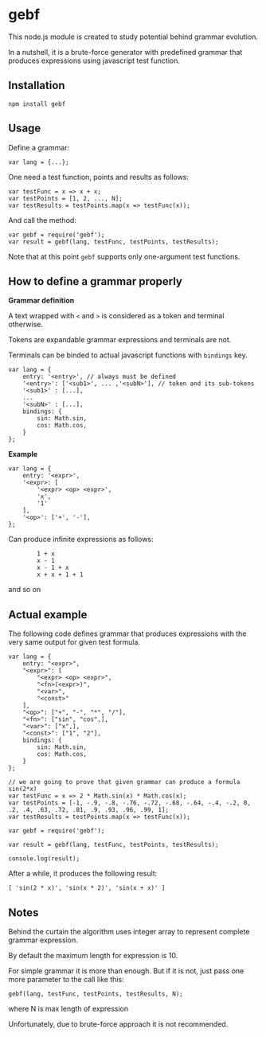 # gebf

This node.js module is created to study potential behind grammar evolution.

In a nutshell, it is a brute-force generator with predefined grammar that produces expressions using javascript test function.

## Installation

	npm install gebf

## Usage

Define a grammar:

	var lang = {...};

One need a test function, points and results as follows:

	var testFunc = x => x + x;
	var testPoints = [1, 2, ..., N];
	var testResults = testPoints.map(x => testFunc(x));

And call the method:

	var gebf = require('gebf');
	var result = gebf(lang, testFunc, testPoints, testResults);

Note that at this point `gebf` supports only one-argument test functions.

## How to define a grammar properly

**Grammar definition**

A text wrapped with `<` and `>` is considered as a token and terminal otherwise.

Tokens are expandable grammar expressions and terminals are not.

Terminals can be binded to actual javascript functions with `bindings` key.

	var lang = {
		entry: '<entry>', // always must be defined
		'<entry>': ['<sub1>', ... ,'<subN>'], // token and its sub-tokens
		'<sub1>' : [...],
		...
		'<subN>' : [...],
		bindings: {
			sin: Math.sin,
			cos: Math.cos,
		}
	};

**Example**

	var lang = {
		entry: '<expr>',
		'<expr>: [
			'<expr> <op> <expr>',
			'x',
			'1'
		],
		'<op>': ['+', '-'],
	};

Can produce infinite expressions as follows:

			1 + x
			x - 1
			x - 1 + x
			x + x + 1 + 1
and so on

## Actual example

The following code defines grammar that produces expressions with the very same output for given test formula.

	var lang = {
		entry: "<expr>",
		"<expr>": [
			"<expr> <op> <expr>",
			"<fn>(<expr>)",
			"<var>",
			"<const>"
		],
		"<op>": ["+", "-", "*", "/"],
		"<fn>": ["sin", "cos",],
		"<var>": ["x",],
		"<const>": ["1", "2"],
		bindings: {
			sin: Math.sin,
			cos: Math.cos,
		}
	};

    // we are going to prove that given grammar can produce a formula sin(2*x)
	var testFunc = x => 2 * Math.sin(x) * Math.cos(x); 
	var testPoints = [-1, -.9, -.8, -.76, -.72, -.68, -.64, -.4, -.2, 0, .2, .4, .63, .72, .81, .9, .93, .96, .99, 1];
	var testResults = testPoints.map(x => testFunc(x));

	var gebf = require('gebf');

	var result = gebf(lang, testFunc, testPoints, testResults);

	console.log(result);

After a while, it produces the following result:

    [ 'sin(2 * x)', 'sin(x * 2)', 'sin(x + x)' ]
    
## Notes

Behind the curtain the algorithm uses integer array to represent complete grammar expression.

By default the maximum length for expression is 10.

For simple grammar it is more than enough. But if it is not, just pass one more parameter to the call like this:

    gebf(lang, testFunc, testPoints, testResults, N);

where N is max length of expression

Unfortunately, due to brute-force approach it is not recommended.

